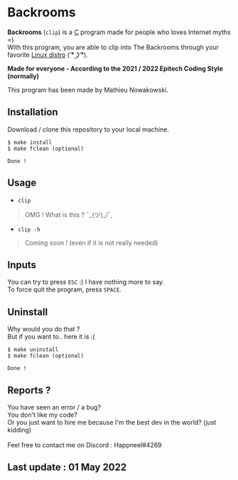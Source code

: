 # Backrooms

**Backrooms** (`clip`) is a [C](https://en.wikipedia.org/wiki/C_(programming_language)) program made for people who loves Internet myths =)
<br />
With this program, you are able to clip into The Backrooms through your favorite [Linux distro](https://en.wikipedia.org/wiki/List_of_Linux_distributions) ( ͡° ͜ʖ ͡°).
<br />

**Made for everyone - According to the 2021 / 2022 Epitech Coding Style (normally)**

This program has been made by Mathieu Nowakowski.

## Installation
Download / clone this repository to your local machine.

    $ make install
    $ make fclean (optional)

    Done !

## Usage

- `clip`
> OMG ! What is this ? ¯\_(ツ)_/¯,
- `clip -h`
> Coming soon ! (even if it is not really needed)

## Inputs
You can try to press `ESC` :) I have nothing more to say.
<br />
To force quit the program, press `SPACE`.

## Uninstall
Why would you do that ?
<br />
But if you want to.. here it is :(

    $ make uninstall
    $ make fclean (optional)
    
    Done !
    
## Reports ?
You have seen an error / a bug?
<br />
You don't like my code?
<br />
Or you just want to hire me because I'm the best dev in the world? (just kidding)
<br />
<br />
Feel free to contact me on Discord : Happneel#4269

## Last update : 01 May 2022
